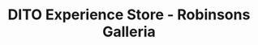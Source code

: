 ---
title: "DITO Experience Store - Robinsons Galleria"
url: /quezon-city/dito-experience-store-robinsons-galleria/
shop: mobile phone
---